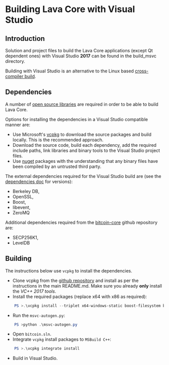 Building Lava Core with Visual Studio
========================================

Introduction
---------------------
Solution and project files to build the Lava Core applications (except Qt dependent ones) with Visual Studio **2017** can be found in the build_msvc directory.

Building with Visual Studio is an alternative to the Linux based [cross-compiler build](https://github.com/bitcoin/bitcoin/blob/master/doc/build-windows.md).

Dependencies
---------------------
A number of [open source libraries](https://github.com/bitcoin/bitcoin/blob/master/doc/dependencies.md) are required in order to be able to build Lava Core.

Options for installing the dependencies in a Visual Studio compatible manner are:

- Use Microsoft's [vcpkg](https://docs.microsoft.com/en-us/cpp/vcpkg) to download the source packages and build locally. This is the recommended approach.
- Download the source code, build each dependency, add the required include paths, link libraries and binary tools to the Visual Studio project files.
- Use [nuget](https://www.nuget.org/) packages with the understanding that any binary files have been compiled by an untrusted third party.

The external dependencies required for the Visual Studio build are (see the [dependencies doc](https://github.com/bitcoin/bitcoin/blob/master/doc/dependencies.md) for versions):

- Berkeley DB,
- OpenSSL,
- Boost,
- libevent,
- ZeroMQ

Additional dependencies required from the [bitcoin-core](https://github.com/bitcoin-core) github repository are:
- SECP256K1,
- LevelDB

Building
---------------------
The instructions below use `vcpkg` to install the dependencies.

- Clone vcpkg from the [github repository](https://github.com/Microsoft/vcpkg) and install as per the instructions in the main README.md. Make sure you already **only** install the *VC++ 2017 tools*.
- Install the required packages (replace x64 with x86 as required):

```powershell
    PS >.\vcpkg install --triplet x64-windows-static boost-filesystem boost-signals2 boost-test libevent openssl zeromq berkeleydb secp256k1 leveldb rapidcheck
```
- Run the `msvc-autogen.py`:
```powershell
    PS >python .\msvc-autogen.py
```
- Open `bitcoin.sln`.
- Integrate `vcpkg` install packages to `MSBuild C++`:
```powershell
    PS >.\vcpkg integrate install
``` 
- Build in Visual Studio.
